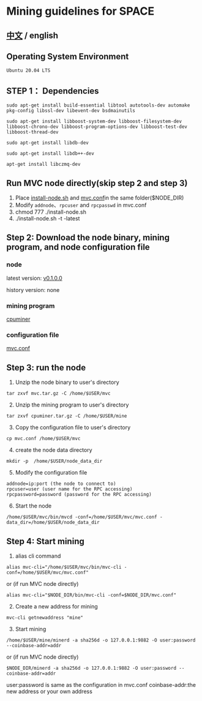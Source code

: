 # Mining guidelines for SPACE

 ## [中文](https://github.com/Brochao/space-mining-guide/blob/main/README.md) / english

## Operating System Environment
    Ubuntu 20.04 LTS

## STEP 1： Dependencies 
```
sudo apt-get install build-essential libtool autotools-dev automake pkg-config libssl-dev libevent-dev bsdmainutils
```
```
sudo apt-get install libboost-system-dev libboost-filesystem-dev libboost-chrono-dev libboost-program-options-dev libboost-test-dev libboost-thread-dev
```
```
sudo apt-get install libdb-dev
```
```
sudo apt-get install libdb++-dev
```
```
apt-get install libczmq-dev
```

## Run MVC node directly(skip step 2 and step 3)
1. Place [install-node.sh](https://github.com/Brochao/space-mining-guide/blob/main/install-node.sh) and [mvc.conf](https://github.com/Brochao/space-mining-guide/blob/main/mvc.conf)in the same folder($NODE_DIR)
2. Modify `addnode`、`rpcuser` and `rpcpasswd` in mvc.conf
3. chmod 777 ./install-node.sh
4. ./install-node.sh -t -latest

## Step 2: Download the node binary, mining program, and node configuration file


### node

latest version: [v0.1.0.0](https://github.com/Brochao/space-mining-guide/releases/download/v0.1.0.0/mvc.tar.gz)

history version: none

### mining program

[cpuminer](https://github.com/Brochao/space-mining-guide/releases/download/v0.1.0.0/cpuminer.tar.gz)

### configuration file
[mvc.conf](https://github.com/Brochao/space-mining-guide/blob/main/mvc.conf)



## Step 3: run the node

1. Unzip the node binary to user's directory
```
tar zxvf mvc.tar.gz -C /home/$USER/mvc
```
2. Unzip the mining program to user's directory
```
tar zxvf cpuminer.tar.gz -C /home/$USER/mine
```
3. Copy the configuration file to user's directory
```
cp mvc.conf /home/$USER/mvc
```
4. create the node data directory
```
mkdir -p  /home/$USER/node_data_dir
```
5. Modify the configuration file
```
addnode=ip:port (the node to connect to)
rpcuser=user (user name for the RPC accessing)
rpcpassword=password (password for the RPC accessing)
```
6. Start the node
```
/home/$USER/mvc/bin/mvcd -conf=/home/$USER/mvc/mvc.conf -data_dir=/home/$USER/node_data_dir
```

## Step 4: Start mining

1. alias cli command
```
alias mvc-cli="/home/$USER/mvc/bin/mvc-cli -conf=/home/$USER/mvc/mvc.conf"
```
or (if run MVC node directly)
```
alias mvc-cli="$NODE_DIR/bin/mvc-cli -conf=$NODE_DIR/mvc.conf"

```
2. Create a new address for mining
```
mvc-cli getnewaddress "mine"
```
3. Start mining
```
/home/$USER/mine/minerd -a sha256d -o 127.0.0.1:9882 -O user:password --coinbase-addr=addr
```
or (if run MVC node directly)
```
$NODE_DIR/minerd -a sha256d -o 127.0.0.1:9882 -O user:password --coinbase-addr=addr
```
user:password is same as the configuration in mvc.conf
coinbase-addr:the new address or your own address 
